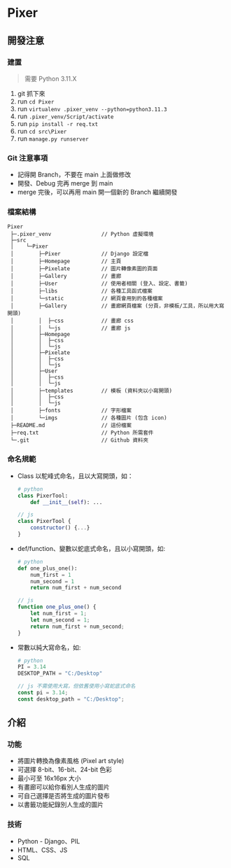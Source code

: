 # Pixer

## 開發注意

### 建置

> 需要 Python 3.11.X

1. git 抓下來
2. run `cd Pixer`
3. run `virtualenv .pixer_venv --python=python3.11.3`
4. run `.pixer_venv/Script/activate`
5. run `pip install -r req.txt`
6. run `cd src\Pixer`
7. run `manage.py runserver`

### Git 注意事項

- 記得開 Branch，不要在 main 上面做修改
- 開發、Debug 完再 merge 到 main
- merge 完後，可以再用 main 開一個新的 Branch 繼續開發

### 檔案結構

```
Pixer
 ├─.pixer_venv                // Python 虛擬環境
 ├─src
 │    └─Pixer
 │        ├─Pixer             // Django 設定檔
 │        ├─Homepage          // 主頁
 │        ├─Pixelate          // 圖片轉像素圖的頁面
 │        ├─Gallery           // 畫廊 
 │        ├─User              // 使用者相關 (登入、設定、書籤)
 │        ├─libs              // 各種工具函式檔案
 │        └─static            // 網頁會用到的各種檔案
 │        ├─Gallery           // 畫廊網頁檔案 (分頁，非模板/工具，所以用大寫開頭)
 │        │  ├─css            // 畫廊 css
 │        │  └─js             // 畫廊 js
 │        ├─Homepage
 │        │  ├─css
 │        │  └─js
 │        ├─Pixelate
 │        │  ├─css
 │        │  └─js
 │        ├─User
 │        │  ├─css
 │        │  └─js
 │        ├─templates         // 模板 (資料夾以小寫開頭)
 │        │  ├─css
 │        │  └─js
 │        ├─fonts             // 字形檔案
 │        └─imgs              // 各種圖片 (包含 icon)
 ├─README.md                  // 這份檔案
 ├─req.txt                    // Python 所需套件
 └─.git                       // Github 資料夾

```

### 命名規範

- Class 以駝峰式命名，且以大寫開頭，如：

    ```py
    # python
    class PixerTool:
        def __init__(self): ...
    ```

    ```js
    // js
    class PixerTool {
        constructor() {...}
    }
    ```

- def/function、變數以蛇底式命名，且以小寫開頭，如:

    ```py
    # python
    def one_plus_one():
        num_first = 1
        num_second = 1
        return num_first + num_second
    ```

    ```js
    // js
    function one_plus_one() {
        let num_first = 1;
        let num_second = 1;
        return num_first + num_second;
    }
    ```

- 常數以純大寫命名，如: 
    
    ```py
    # python
    PI = 3.14
    DESKTOP_PATH = "C:/Desktop"
    ```

    ```js
    // js 不需使用大寫，但依舊使用小寫蛇底式命名
    const pi = 3.14;
    const desktop_path = "C:/Desktop";
    ```

## 介紹

### 功能

- 將圖片轉換為像素風格 (Pixel art style)
- 可選擇 8-bit、16-bit、24-bit 色彩
- 最小可至 16x16px 大小
- 有畫廊可以給你看別人生成的圖片
- 可自己選擇是否將生成的圖片發布
- 以書籤功能紀錄別人生成的圖片

### 技術

- Python - Django、PIL
- HTML、CSS、JS
- SQL